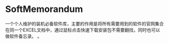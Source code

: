 # SoftMemorandum
一个个人维护的装机必备软件库，主要的作用是将所有需要用到的软件的官网集合在同一个EXCEL文档中，通过鼠标点击快速下载安装包不需要翻找，同时也可以做软件备忘录。
。
